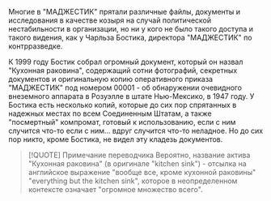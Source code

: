 Многие в "МАДЖЕСТИК" прятали различные файлы, документы и исследования в качестве козыря на случай политической нестабильности в организации, но ни у кого не было такого доступа и такого видения, как у Чарльза Бостика, директора "МАДЖЕСТИК" по контрразведке.

К 1999 году Бостик собрал огромный документ, который он назвал "Кухонная раковина", содержащий сотни фотографий, секретных документов и оригинальную копию оперативного приказа "МАДЖЕСТИК" под номером 00001 - об обнаружении очевидного внеземного аппарата в Розуэлле в штате Нью-Мексико, в 1947 году. У Бостика есть несколько копий, которые до сих пор спрятанных в надежных местах по всем Соединенным Штатам, а также "посмертный" компромат, готовый к использованию, если с ним случится что-то если с ним... вдруг случится что-то неладное. Но до сих пор никто, кроме Бостика, не видел эту кладезь документов.

> [!QUOTE] Примечание переводчика
> Вероятно, название актива "Кухонная раковина" (в оригинале "kitchen sink") - отсылка на английское выражение "вообще все, кроме кухонной раковины" "everything but the kitchen sink", которое в неопределенном контексте означает "огромное множество всего".